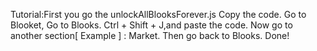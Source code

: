Tutorial:First you go the unlockAllBlooksForever.js
Copy the code.
Go to Blooket, Go to Blooks.
Ctrl + Shift + J,and paste the code.
Now go to another section[ Example ] : Market.
Then go back to Blooks.
Done!
